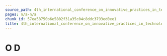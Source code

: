 ```yaml
---
source_path: 4th_international_conference_on_innovative_practices_in_technology_and_managemen.md
pages: n/a-n/a
chunk_id: 57ea58750b6e5802f31a35c04c8ddc3793ed0ee1
title: 4th_international_conference_on_innovative_practices_in_technology_and_managemen
---
```

# O D
